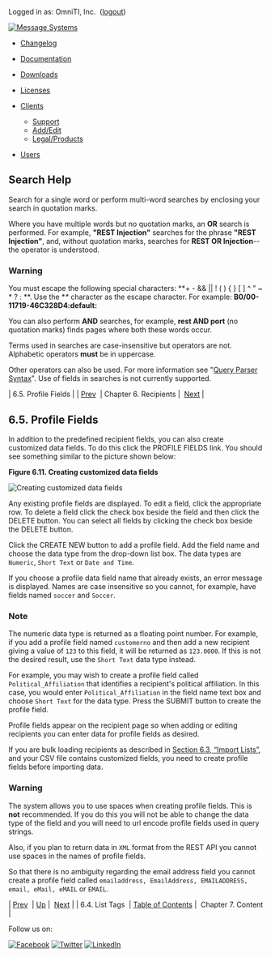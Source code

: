Logged in as: OmniTI, Inc.  ([logout](https://support.messagesystems.com/logout.php))

[![Message Systems](https://support.messagesystems.com/images/ms-white205.png)](https://support.messagesystems.com/start.php) 

*   [Changelog](https://support.messagesystems.com/start.php?show=changelog)
*   [Documentation](https://support.messagesystems.com/docs/)
*   [Downloads](https://support.messagesystems.com/start.php)

*   [Licenses](https://support.messagesystems.com/license_summary.php)
*   <a href="">Clients</a>
    *   [Support](https://support.messagesystems.com/cs.php)
    *   [Add/Edit](https://support.messagesystems.com/edit_client.php)
    *   [Legal/Products](https://support.messagesystems.com/edit_products.php)
*   [Users](https://support.messagesystems.com/edit_customer.php)

## Search Help

Search for a single word or perform multi-word searches by enclosing your search in quotation marks.

Where you have multiple words but no quotation marks, an **OR** search is performed. For example, **"REST Injection"** searches for the phrase **"REST Injection"**, and, without quotation marks, searches for **REST OR Injection**--the operator is understood.

### Warning

You must escape the following special characters: **+ - && || ! ( ) { } [ ] ^ " ~ * ? : \**. Use the **\** character as the escape character. For example: **B0/00-11719-46C328D4\:default\:**

You can also perform **AND** searches, for example, **rest AND port** (no quotation marks) finds pages where both these words occur.

Terms used in searches are case-insensitive but operators are not. Alphabetic operators **must** be in uppercase.

Other operators can also be used. For more information see "[Query Parser Syntax](https://lucene.apache.org/core/old_versioned_docs/versions/3_0_0/queryparsersyntax.html)". Use of fields in searches is not currently supported.

| 6.5. Profile Fields |
| [Prev](mc3-recipients-list-tags.php)  | Chapter 6. Recipients |  [Next](mc3-content.php) |

## 6.5. Profile Fields

In addition to the predefined recipient fields, you can also create customized data fields. To do this click the PROFILE FIELDS link. You should see something similar to the picture shown below:

<a name="figure-profile-fields"></a>

**Figure 6.11. Creating customized data fields**

![Creating customized data fields](images/profile_fields.jpg)

Any existing profile fields are displayed. To edit a field, click the appropriate row. To delete a field click the check box beside the field and then click the DELETE button. You can select all fields by clicking the check box beside the DELETE button.

Click the CREATE NEW button to add a profile field. Add the field name and choose the data type from the drop-down list box. The data types are `Numeric`, `Short Text` or `Date and Time`.

If you choose a profile data field name that already exists, an error message is displayed. Names are case insensitive so you cannot, for example, have fields named `soccer` and `Soccer`.

### Note

The numeric data type is returned as a floating point number. For example, if you add a profile field named `customerno` and then add a new recipient giving a value of `123` to this field, it will be returned as `123.0000`. If this is not the desired result, use the `Short Text` data type instead.

For example, you may wish to create a profile field called `Political_Affiliation` that identifies a recipient's political affiliation. In this case, you would enter `Political_Affiliation` in the field name text box and choose `Short Text` for the data type. Press the SUBMIT button to create the profile field.

Profile fields appear on the recipient page so when adding or editing recipients you can enter data for profile fields as desired.

If you are bulk loading recipients as described in [Section 6.3, “Import Lists”](mc3-recipients-importing.php "6.3. Import Lists"), and your CSV file contains customized fields, you need to create profile fields before importing data.

### Warning

The system allows you to use spaces when creating profile fields. This is **not** recommended. If you do this you will not be able to change the data type of the field and you will need to url encode profile fields used in query strings.

Also, if you plan to return data in `XML` format from the REST API you cannot use spaces in the names of profile fields.

So that there is no ambiguity regarding the email address field you cannot create a profile field called `emailaddress, EmailAddress, EMAILADDRESS, email, eMail, eMAIL` or `EMAIL`.

| [Prev](mc3-recipients-list-tags.php)  | [Up](mc3-recipients.php) |  [Next](mc3-content.php) |
| 6.4. List Tags  | [Table of Contents](index.php) |  Chapter 7. Content |

Follow us on:

[![Facebook](https://support.messagesystems.com/images/icon-facebook.png)](http://www.facebook.com/messagesystems) [![Twitter](https://support.messagesystems.com/images/icon-twitter.png)](http://twitter.com/#!/MessageSystems) [![LinkedIn](https://support.messagesystems.com/images/icon-linkedin.png)](http://www.linkedin.com/company/message-systems)
